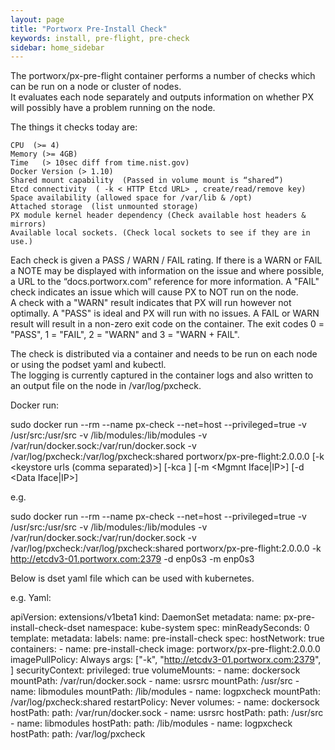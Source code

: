 ```yaml
---
layout: page
title: "Portworx Pre-Install Check"
keywords: install, pre-flight, pre-check
sidebar: home_sidebar
---
```



The portworx/px-pre-flight container performs a number of checks which can be run on a node or cluster of nodes.  
It evaluates each node separately and outputs information on whether PX will possibly have a problem running on the node.

The things it checks today are:

    CPU  (>= 4)
    Memory (>= 4GB)
    Time   (> 10sec diff from time.nist.gov)
    Docker Version (> 1.10)
    Shared mount capability  (Passed in volume mount is “shared”)
    Etcd connectivity  ( -k < HTTP Etcd URL> , create/read/remove key)
    Space availability (allowed space for /var/lib & /opt)
    Attached storage  (list unmounted storage)
    PX module kernel header dependency (Check available host headers & mirrors)
    Available local sockets. (Check local sockets to see if they are in use.)

Each check is given a PASS / WARN / FAIL rating.    If there is a WARN or FAIL a NOTE may be displayed with information 
on the issue and where possible, a URL to the “docs.portworx.com” reference for more information.
A "FAIL" check indicates an issue which will cause PX to NOT run on the node.   
A check with a "WARN" result indicates that PX will run however not optimally.  A "PASS" is ideal and PX will run with no issues.  A FAIL or WARN result will result in a non-zero exit code on the container.  The exit codes 0 = "PASS", 1 = "FAIL", 2 = "WARN" and 3 = "WARN + FAIL".

The check is distributed via a container and needs to be run on each node or using the podset yaml and kubectl.   
The logging is currently captured in the container logs and also written to an output file on the node in /var/log/pxcheck.

Docker run:

   sudo docker run --rm --name px-check --net=host --privileged=true -v /usr/src:/usr/src -v /lib/modules:/lib/modules -v /var/run/docker.sock:/var/run/docker.sock -v /var/log/pxcheck:/var/log/pxcheck:shared portworx/px-pre-flight:2.0.0.0 [-k <keystore urls (comma separated)>] [-kca <Certificate Authority file>] [-m <Mgmnt Iface|IP>] [-d <Data Iface|IP>]

e.g.

   sudo docker run --rm --name px-check --net=host --privileged=true -v /usr/src:/usr/src -v /lib/modules:/lib/modules -v /var/run/docker.sock:/var/run/docker.sock -v /var/log/pxcheck:/var/log/pxcheck:shared portworx/px-pre-flight:2.0.0.0 -k http://etcdv3-01.portworx.com:2379 -d enp0s3 -m enp0s3


Below is dset yaml file which can be used with kubernetes.

e.g. Yaml:

apiVersion: extensions/v1beta1
kind: DaemonSet
metadata:
  name: px-pre-install-check-dset
  namespace: kube-system
spec:
  minReadySeconds: 0
  template:
    metadata:
      labels:
        name: pre-install-check
    spec:
      hostNetwork: true
      containers:
      - name: pre-install-check
        image: portworx/px-pre-flight:2.0.0.0
        imagePullPolicy: Always
        args:
          ["-k", "http://etcdv3-01.portworx.com:2379", ]
        securityContext:
          privileged: true
        volumeMounts:
          - name: dockersock
            mountPath: /var/run/docker.sock
          - name: usrsrc
            mountPath: /usr/src
          - name: libmodules
            mountPath: /lib/modules
          - name: logpxcheck
            mountPath: /var/log/pxcheck:shared
      restartPolicy: Never
      volumes:
      - name: dockersock
        hostPath:
          path: /var/run/docker.sock
      - name: usrsrc
        hostPath:
          path: /usr/src
      - name: libmodules
        hostPath:
          path: /lib/modules
      - name: logpxcheck
        hostPath:
          path: /var/log/pxcheck
